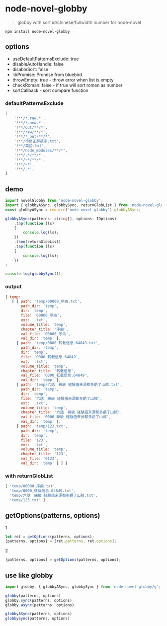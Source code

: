 # node-novel-globby

> globby with sort id/chinese/fullwidth number for node-novel

`npm install node-novel-globby`

## options

- useDefaultPatternsExclude: true
- disableAutoHandle: false
- disableSort: false
- libPromise: Promise from bluebird
- throwEmpty: true - throw error when list is empty
- checkRoman: false - if true will sort roman as number
- sortCallback - sort compare function

### defaultPatternsExclude

```javascript
[
	'!**/*.raw.*',
	'!**/*.new.*',
	'!**/out/**/*',
	'!**/raw/**/*',
	'!**/*_out/**/*',
	'!**/待修正屏蔽字.txt',
	'!**/英語.txt',
	'!**/node_modules/**/*',
	'!**/.*/**/*',
	'!**/~*/**/*',
	'!**/~*',
	'!**/.*',
]
```

## demo

```ts
import novelGlobby from 'node-novel-globby';
import { globbyASync, globbySync, returnGlobList } from 'node-novel-globby';
const globbyASync = require('node-novel-globby').globbyASync;
```

```ts
globbyASync(patterns: string[], options: IOptions)
	.tap(function (ls)
	{
		console.log(ls);
	})
	.then(returnGlobList)
	.tap(function (ls)
	{
		console.log(ls);
	})
;

console.log(globbySync());
```

### output

```js
{ temp: 
   [ { path: 'temp/00000_序曲.txt',
       path_dir: 'temp',
       dir: 'temp',
       file: '00000_序曲',
       ext: '.txt',
       volume_title: 'temp',
       chapter_title: '序曲',
       val_file: '00000_序曲',
       val_dir: 'temp' },
     { path: 'temp/0000_转载信息.64849.txt',
       path_dir: 'temp',
       dir: 'temp',
       file: '0000_转载信息.64849',
       ext: '.txt',
       volume_title: 'temp',
       chapter_title: '转载信息',
       val_file: '0000_転載信息.64849',
       val_dir: 'temp' },
     { path: 'temp/六話　練級 経験值来源都多虧了山賊.txt',
       path_dir: 'temp',
       dir: 'temp',
       file: '六話　練級 経験值来源都多虧了山賊',
       ext: '.txt',
       volume_title: 'temp',
       chapter_title: '六話　練級 経験值来源都多虧了山賊',
       val_file: '0006_練級_経験值来源都多虧了山賊',
       val_dir: 'temp' },
     { path: 'temp/123.txt',
       path_dir: 'temp',
       dir: 'temp',
       file: '123',
       ext: '.txt',
       volume_title: 'temp',
       chapter_title: '123',
       val_file: '0123',
       val_dir: 'temp' } ] }
```

### with returnGlobList

```js
[ 'temp/00000_序曲.txt',
  'temp/0000_转载信息.64849.txt',
  'temp/六話　練級 経験值来源都多虧了山賊.txt',
  'temp/123.txt' ]
```

## getOptions(patterns, options)

1
```ts
let ret = getOptions(patterns, options);
[patterns, options] = [ret.patterns, ret.options];
```
2
```ts
[patterns, options] = getOptions(patterns, options);
```


## use like globby

```ts
import globby, { globbyASync, globbySync } from 'node-novel-globby/g';
```

```ts
globby(patterns, options)
globby.sync(patterns, options)
globby.async(patterns, options)

globbyASync(patterns, options)
globbySync(patterns, options)
```
